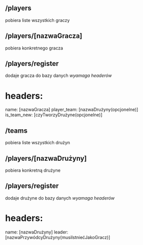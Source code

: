 ## /players
pobiera liste wszystkich graczy

## /players/[nazwaGracza]
pobiera konkretnego gracza

## /players/register
dodaje gracza do bazy danych *wyamaga headerów*

# headers: 
name: [nazwaGracza] 
player_team: [nazwaDrużyny(opcjonelne)] 
is_team_new: [czyTworzyDrużyne(opcjonelne)]

## /teams
pobiera liste wszystkich drużyn

## /players/[nazwaDrużyny]
pobiera konkretną drużyne

## /players/register
dodaje drużyne do bazy danych *wyamaga headerów*

# headers: 
name: [nazwaDrużyny] 
leader: [nazwaPrzywódcyDrużyny(musiIstniećJakoGracz)]